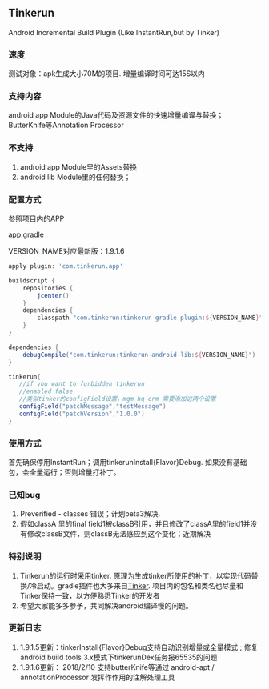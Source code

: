 ## Tinkerun
Android Incremental Build Plugin (Like InstantRun,but by Tinker)

### 速度
测试对象：apk生成大小70M的项目. 增量编译时间可达15S以内

### 支持内容
android app Module的Java代码及资源文件的快速增量编译与替换；
ButterKnife等Annotation Processor

### 不支持
1. android app Module里的Assets替换
2. android lib Module里的任何替换；

### 配置方式
参照项目内的APP

app.gradle  

VERSION_NAME对应最新版：1.9.1.6

```gradle
apply plugin: 'com.tinkerun.app'

buildscript {
    repositories {
        jcenter()
    }
    dependencies {
        classpath "com.tinkerun:tinkerun-gradle-plugin:${VERSION_NAME}"
    }
}

dependencies {
    debugCompile("com.tinkerun:tinkerun-android-lib:${VERSION_NAME}")
}

tinkerun{
   //if you want to forbidden tinkerun
   //enabled false
   //类似tinker的configField设置，mgm hq-crm 需要添加这两个设置
   configField("patchMessage","testMessage")
   configField("patchVersion","1.0.0")
}

```

### 使用方式
首先确保停用InstantRun；调用tinkerunInstall{Flavor}Debug.  如果没有基础包，会全量运行；否则增量打补丁。

### 已知bug
1. Preverified - classes 错误；计划beta3解决.
2. 假如classA 里的final field1被classB引用，并且修改了classA里的field1并没有修改classB文件，则classB无法感应到这个变化；近期解决

### 特别说明
1. Tinkerun的运行时采用tinker. 原理为生成tinker所使用的补丁，以实现代码替换/冷启动。gradle插件也大多来自[Tinker](https://github.com/Tencent/tinker). 项目内的包名和类名也尽量和Tinker保持一致，以方便熟悉Tinker的开发者
2. 希望大家能多多参予，共同解决android编译慢的问题。

### 更新日志
1. 1.9.1.5更新：tinkerInstall{Flavor}Debug支持自动识别增量或全量模式 ; 修复android build tools 3.x模式下tinkerunDex任务报65535的问题
2. 1.9.1.6更新： 2018/2/10 支持butterKnife等通过 android-apt / annotationProcessor 发挥作作用的注解处理工具